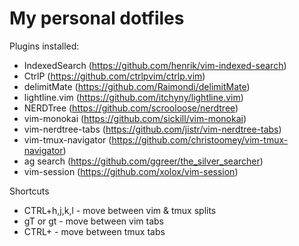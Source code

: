 # My personal dotfiles

Plugins installed:
- IndexedSearch (https://github.com/henrik/vim-indexed-search)
- CtrlP (https://github.com/ctrlpvim/ctrlp.vim)
- delimitMate (https://github.com/Raimondi/delimitMate)
- lightline.vim (https://github.com/itchyny/lightline.vim)
- NERDTree (https://github.com/scrooloose/nerdtree)
- vim-monokai (https://github.com/sickill/vim-monokai)
- vim-nerdtree-tabs (https://github.com/jistr/vim-nerdtree-tabs)
- vim-tmux-navigator (https://github.com/christoomey/vim-tmux-navigator)
- ag search (https://github.com/ggreer/the_silver_searcher)
- vim-session (https://github.com/xolox/vim-session)

Shortcuts
- CTRL+h,j,k,l - move between vim & tmux splits
- gT or gt - move between vim tabs
- CTRL+<num> - move between tmux tabs

